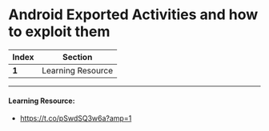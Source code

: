 # Android Exported Activities and how to exploit them

Index | Section
--- | ---
**1** | Learning Resource

___


#### Learning Resource: 

* https://t.co/pSwdSQ3w6a?amp=1